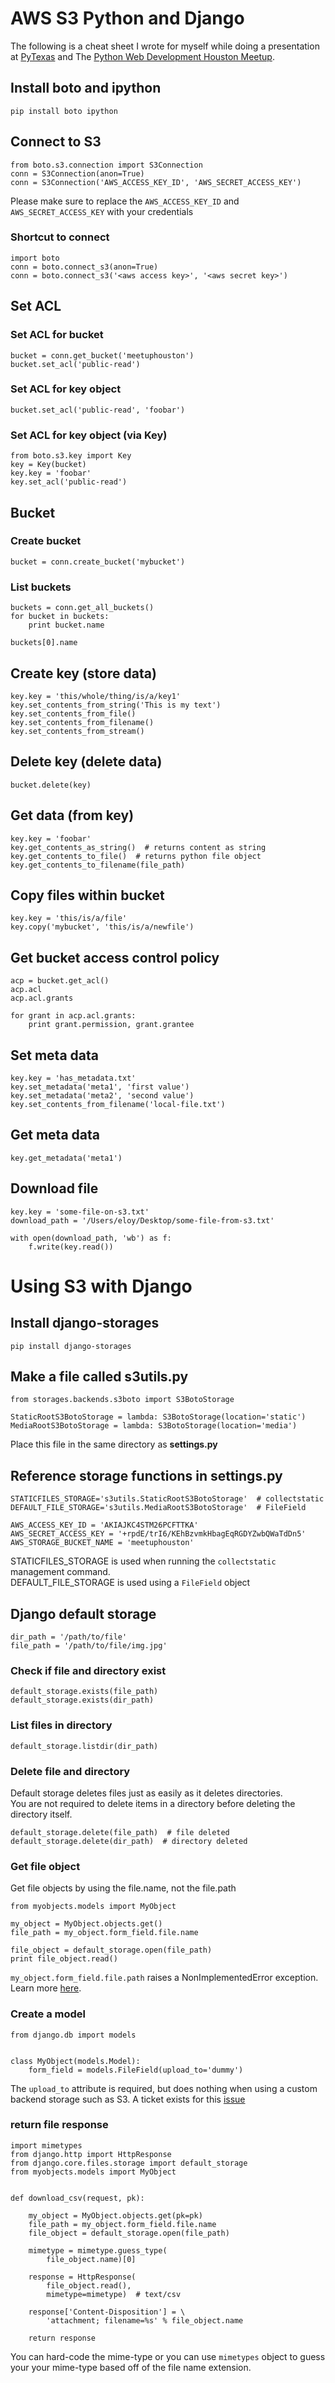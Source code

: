 # AWS S3 Python and Django

The following is a cheat sheet I wrote for myself while doing a presentation
at [PyTexas][pytexas] and The [Python Web Development Houston Meetup][python-web].


## Install boto and ipython
    pip install boto ipython


## Connect to S3
    from boto.s3.connection import S3Connection
    conn = S3Connection(anon=True)
    conn = S3Connection('AWS_ACCESS_KEY_ID', 'AWS_SECRET_ACCESS_KEY')

Please make sure to replace the `AWS_ACCESS_KEY_ID` and `AWS_SECRET_ACCESS_KEY` with your credentials

### Shortcut to connect
    import boto
    conn = boto.connect_s3(anon=True)
    conn = boto.connect_s3('<aws access key>', '<aws secret key>')


## Set ACL


### Set ACL for bucket
    bucket = conn.get_bucket('meetuphouston')
    bucket.set_acl('public-read')


### Set ACL for key object
    bucket.set_acl('public-read', 'foobar')


### Set ACL for key object (via Key)
	from boto.s3.key import Key
    key = Key(bucket)
    key.key = 'foobar'
    key.set_acl('public-read')

## Bucket

### Create bucket
    bucket = conn.create_bucket('mybucket')

### List buckets
    buckets = conn.get_all_buckets()
    for bucket in buckets:
        print bucket.name
    
    buckets[0].name


## Create key (store data)
    key.key = 'this/whole/thing/is/a/key1'
    key.set_contents_from_string('This is my text')
    key.set_contents_from_file()
    key.set_contents_from_filename()
    key.set_contents_from_stream()
    
## Delete key (delete data)
    bucket.delete(key)

## Get data (from key)
    key.key = 'foobar'
    key.get_contents_as_string()  # returns content as string
    key.get_contents_to_file()  # returns python file object
    key.get_contents_to_filename(file_path)

## Copy files within bucket
    key.key = 'this/is/a/file'
    key.copy('mybucket', 'this/is/a/newfile')


## Get bucket access control policy
    acp = bucket.get_acl()
    acp.acl
    acp.acl.grants
    
    for grant in acp.acl.grants:
        print grant.permission, grant.grantee

## Set meta data
    key.key = 'has_metadata.txt'
    key.set_metadata('meta1', 'first value')
    key.set_metadata('meta2', 'second value')
    key.set_contents_from_filename('local-file.txt')

## Get meta data
    key.get_metadata('meta1')

## Download file
    key.key = 'some-file-on-s3.txt'
    download_path = '/Users/eloy/Desktop/some-file-from-s3.txt'

    with open(download_path, 'wb') as f:
        f.write(key.read())

# Using S3 with Django


## Install django-storages
    pip install django-storages

## Make a file called s3utils.py
    from storages.backends.s3boto import S3BotoStorage

    StaticRootS3BotoStorage = lambda: S3BotoStorage(location='static')
    MediaRootS3BotoStorage = lambda: S3BotoStorage(location='media')

Place this file in the same directory as **settings.py**

## Reference storage functions in settings.py
    STATICFILES_STORAGE='s3utils.StaticRootS3BotoStorage'  # collectstatic
    DEFAULT_FILE_STORAGE='s3utils.MediaRootS3BotoStorage'  # FileField

	AWS_ACCESS_KEY_ID = 'AKIAJKC4STM26PCFTTKA'
	AWS_SECRET_ACCESS_KEY = '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'
	AWS_STORAGE_BUCKET_NAME = 'meetuphouston'

STATICFILES_STORAGE is used when running the `collectstatic` management command.  
DEFAULT_FILE_STORAGE is used using a `FileField` object

## Django default storage
    dir_path = '/path/to/file'
    file_path = '/path/to/file/img.jpg'
    
### Check if file and directory exist
    default_storage.exists(file_path)
    default_storage.exists(dir_path)

### List files in directory
    default_storage.listdir(dir_path)

### Delete file and directory
Default storage deletes files just as easily as it deletes directories.  
You are not required to delete items in a directory before deleting the directory itself.

    default_storage.delete(file_path)  # file deleted
    default_storage.delete(dir_path)  # directory deleted

### Get file object
Get file objects by using the file.name, not the file.path

    from myobjects.models import MyObject
    
    my_object = MyObject.objects.get()
    file_path = my_object.form_field.file.name

    file_object = default_storage.open(file_path)
    print file_object.read()

`my_object.form_field.file.path` raises a NonImplementedError exception. Learn more [here][no-path].

### Create a model
	from django.db import models

	
	class MyObject(models.Model):
	    form_field = models.FileField(upload_to='dummy')

The `upload_to` attribute is required, but does nothing when using a custom backend storage such as S3.  A ticket exists for this [issue][upload-to]


###  return file response

    import mimetypes
    from django.http import HttpResponse
    from django.core.files.storage import default_storage
    from myobjects.models import MyObject


    def download_csv(request, pk):
        
        my_object = MyObject.objects.get(pk=pk)
        file_path = my_object.form_field.file.name
        file_object = default_storage.open(file_path)
        
        mimetype = mimetype.guess_type(
            file_object.name)[0]
    
        response = HttpResponse(
            file_object.read(),
            mimetype=mimetype)  # text/csv

        response['Content-Disposition'] = \
            'attachment; filename=%s' % file_object.name

		return response

You can hard-code the mime-type or you can use `mimetypes` object to guess your your mime-type based off of the file name extension.

[pytexas]: [http://pytexas.org/2013/talks/54/]
[python-web]:[http://www.meetup.com/python-web-houston/events/136739812/]

[upload-to]: [https://code.djangoproject.com/ticket/8918]
[no-path]: https://docs.djangoproject.com/en/dev/ref/files/storage/#django.core.files.storage.Storage.path